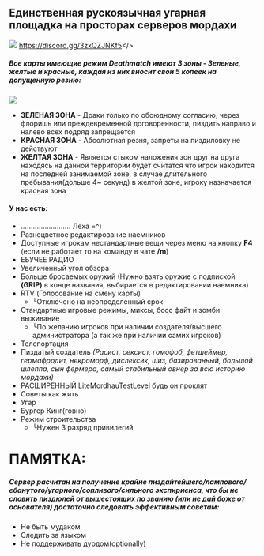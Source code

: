 ## Единственная рускоязычная угарная площадка на просторах серверов мордахи
![](https://i.imgur.com/3ArKCai.png)
<a id="   • Полк крутых челов ◄">https://discord.gg/3zxQZJNKf5</>
##### Все карты имеющие режим Deathmatch имеют 3 зоны - Зеленые, желтые и красные, каждая из них вносит свои 5 копеек на допущенную резню:
![](https://i.imgur.com/fv1v3NW.png)
 - **ЗЕЛЕНАЯ ЗОНА** - Драки только по обоюдному согласию, через флоришь или преждевременной договоренности, пиздить направо и налево всех подряд запрещается
 - **КРАСНАЯ ЗОНА** - Абсолютная резня, запреты на пиздиловку не действуют 
 - **ЖЕЛТАЯ ЗОНА** - Является стыком наложения зон друг на друга находясь на данной территории будет считатся что игрок находится на последней занимаемой зоне, в случае длительного пребывания(дольше 4~ секунд) в желтой зоне, игроку назначается красная зона 
#### У нас есть:
 - ......................... Лёха =^)
 - Разноцветное редактирование наемников
 - Доступные игрокам нестандартные вещи через меню на кнопку **F4** (если не работает то на команду в чате **/m**)
 - ЕБУЧЕЕ РАДИО
 - Увеличенный угол обзора
 - Больше бросаемых оружий (Нужно взять оружие с подпиской **(GRIP)** в конце названия, выбирается в редактировании наемника)
 - RTV (Голосование на смену карты) 
   - ╰Отключено на неопределенный срок
 - Стандартные игровые режимы, миксы, босс файт и зомби выживание
   - ╰По желанию игроков при наличии создателя/высшего администратора (а так же при наличии самих игроков)
 - Телепортация
 - Пиздатый создатель *(Расист, сексист, гомофоб, фетшеймер, гермафродит, некроморф, дислексик, шиз, базированный, большой шлеппа, сын фермера, самый стабильный овнер за всю историю мордахи)*
 - РАСШИРЕННЫЙ LiteMordhauTestLevel будь он проклят
 - Советы как жить
 - Угар
 - Бургер Кинг(говно)
 - Режим строительства
   - ╰Нужен 3 разряд привилегий


# ПАМЯТКА:
##### Сервер расчитан на получение крайне пиздайтейшего/лампового/ебанутого/угарного/сопливого/сильного экспириенса, что бы не словить пиздюлей от вышестоящих по званию *(или не дай боже от основателя)* достаточно следовать эффективным советам:
- Не быть мудаком
- Следить за языком
- Не поддерживать дурдом(optionally)
